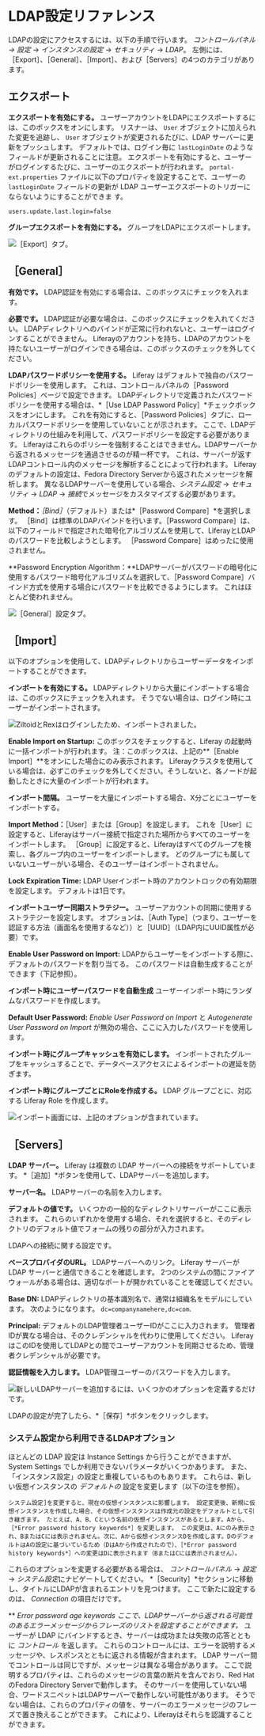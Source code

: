 # LDAP設定リファレンス

LDAPの設定にアクセスするには、以下の手順で行います。 *コントロールパネル &rarr; 設定* &rarr; *インスタンスの設定* &rarr; *セキュリティ* &rarr; *LDAP*。 左側には、［Export］、［General］、［Import］、および［Servers］の4つのカテゴリがあります。

## エクスポート

**エクスポートを有効にする。** ユーザーアカウントをLDAPにエクスポートするには、このボックスをオンにします。 リスナーは、 `User` オブジェクトに加えられた変更を追跡し、 `User` オブジェクトが変更されるたびに、LDAP サーバーに更新をプッシュします。 デフォルトでは、ログイン毎に `lastLoginDate` のようなフィールドが更新されることに注意。 エクスポートを有効にすると、ユーザーがログインするたびに、ユーザーのエクスポートが行われます。 `portal-ext.properties` ファイルに以下のプロパティを設定することで、ユーザーの `lastLoginDate` フィールドの更新が LDAP ユーザーエクスポートのトリガーにならないようにすることができま す。

```properties
users.update.last.login=false
```

**グループエクスポートを有効にする。** グループをLDAPにエクスポートします。

![［Export］タブ。](./ldap-configuration-reference/images/01.png)

## ［General］

**有効です。** LDAP認証を有効にする場合は、このボックスにチェックを入れます。

**必要です。** LDAP認証が必要な場合は、このボックスにチェックを入れてください。 LDAPディレクトリへのバインドが正常に行われないと、ユーザーはログインすることができません。 Liferayのアカウントを持ち、LDAPのアカウントを持たないユーザーがログインできる場合は、このボックスのチェックを外してください。

**LDAPパスワードポリシーを使用する。** Liferay はデフォルトで独自のパスワードポリシーを使用します。 これは、コントロールパネルの［Password Policies］ページで設定できます。 LDAPディレクトリで定義されたパスワードポリシーを使用する場合は、*［Use LDAP Password Policy］*チェックボックスをオンにします。 これを有効にすると、［Password Policies］タブに、ローカルパスワードポリシーを使用していないことが示されます。 ここで、LDAPディレクトリの仕組みを利用して、パスワードポリシーを設定する必要があります。 Liferayはこれらのポリシーを強制することはできません。LDAPサーバーから返されるメッセージを通過させるのが精一杯です。 これは、サーバーが返すLDAPコントロール内のメッセージを解析することによって行われます。 Liferayのデフォルトの設定は、Fedora Directory Serverから返されたメッセージを解析します。 異なるLDAPサーバーを使用している場合、*システム設定* &rarr; *セキュリティ* &rarr; *LDAP* &rarr; *接続*でメッセージをカスタマイズする必要があります。

**Method：***［Bind］*（デフォルト）または*［Password Compare］*を選択します。 ［Bind］は標準のLDAPバインドを行います。［Password Compare］は、以下のフィールドで指定された暗号化アルゴリズムを使用して、LiferayとLDAPのパスワードを比較しようとします。 ［Password Compare］はめったに使用されません。

**Password Encryption Algorithm：**LDAPサーバーがパスワードの暗号化に使用するパスワード暗号化アルゴリズムを選択して、［Password Compare］バインド方式を使用する場合にパスワードを比較できるようにします。 これはほとんど使われません。

![［General］設定タブ。](./ldap-configuration-reference/images/02.png)

## ［Import］

以下のオプションを使用して、LDAPディレクトリからユーザーデータをインポートすることができます。

**インポートを有効にする。** LDAPディレクトリから大量にインポートする場合は、このボックスにチェックを入れます。 そうでない場合は、ログイン時にユーザーがインポートされます。

![ZiltoidとRexはログインしたため、インポートされました。](./ldap-configuration-reference/images/03.png)

**Enable Import on Startup:** このボックスをチェックすると、Liferay の起動時に一括インポートが行われます。 注：このボックスは、上記の**［Enable Import］**をオンにした場合にのみ表示されます。 Liferayクラスタを使用している場合は、必ずこのチェックを外してください。そうしないと、各ノードが起動したときに大量のインポートが行われます。

**インポート間隔。** ユーザーを大量にインポートする場合、X分ごとにユーザーをインポートする。

**Import Method：**［User］または［Group］を設定します。 これを［User］に設定すると、Liferayはサーバー接続で指定された場所からすべてのユーザーをインポートします。 ［Group］に設定すると、Liferayはすべてのグループを検索し、各グループ内のユーザーをインポートします。 どのグループにも属していないユーザーがいる場合、そのユーザーはインポートされません。

**Lock Expiration Time:** LDAP Userインポート時のアカウントロックの有効期限を設定します。 デフォルトは1日です。

**インポートユーザー同期ストラテジー。** ユーザーアカウントの同期に使用するストラテジーを設定します。 オプションは、［Auth Type］（つまり、ユーザーを認証する方法（画面名を使用するなど））と［UUID］（LDAP内にUUID属性が必要）です。

**Enable User Password on Import:** LDAPからユーザーをインポートする際に、デフォルトのパスワードを割り当てる。 このパスワードは自動生成することができます（下記参照）。

**インポート時にユーザーパスワードを自動生成** ユーザーインポート時にランダムなパスワードを作成します。

**Default User Password:** _Enable User Password on Import_ と _Autogenerate User Password on Import_ が無効の場合、ここに入力したパスワードを使用します。

**インポート時にグループキャッシュを有効にします。** インポートされたグループをキャッシュすることで、データベースアクセスによるインポートの遅延を防ぎます。

**インポート時にグループごとにRoleを作成する。** LDAP グループごとに、対応する Liferay Role を作成します。

![インポート画面には、上記のオプションが含まれています。](./ldap-configuration-reference/images/04.png)

## ［Servers］

**LDAP サーバー。** Liferay は複数の LDAP サーバーへの接続をサポートしています。 *［追加］*ボタンを使用して、LDAPサーバーを追加します。

**サーバー名。** LDAPサーバーの名前を入力します。

**デフォルトの値です。** いくつかの一般的なディレクトリサーバーがここに表示されます。 これらのいずれかを使用する場合、それを選択すると、そのディレクトリのデフォルト値でフォームの残りの部分が入力されます。

LDAPへの接続に関する設定です。

**ベースプロバイダのURL。** LDAPサーバーへのリンク。 Liferay サーバーが LDAP サーバーと通信できることを確認します。 2つのシステムの間にファイアウォールがある場合は、適切なポートが開かれていることを確認してください。

**Base DN:** LDAPディレクトリの基本識別名で、通常は組織名をモデルにしています。 次のようになります。 `dc=companynamehere,dc=com`.

**Principal:** デフォルトのLDAP管理者ユーザーIDがここに入力されます。 管理者IDが異なる場合は、そのクレデンシャルを代わりに使用してください。 LiferayはこのIDを使用してLDAPとの間でユーザーアカウントを同期させるため、管理者クレデンシャルが必要です。

**認証情報を入力します。** LDAP管理ユーザーのパスワードを入力します。

![新しいLDAPサーバーを追加するには、いくつかのオプションを定義するだけです。](./ldap-configuration-reference/images/05.png)

LDAPの設定が完了したら、*［保存］*ボタンをクリックします。

### システム設定から利用できるLDAPオプション

ほとんどの LDAP 設定は Instance Settings から行うことができますが、System Settings でしか利用できないパラメータがいくつかあります。 また、「インスタンス設定」の設定と重複しているものもあります。 これらは、新しい仮想インスタンスの *デフォルトの* 設定を変更します（以下の注を参照）。

```{note}
システム設定]を変更すると、現在の仮想インスタンスに影響します。 設定変更後、新規に仮想インスタンスを作成した場合、その仮想インスタンスは作成元の設定をデフォルトとして引き継ぎます。 たとえば、A、B、Cという名前の仮想インスタンスがあるとします。Aから、［*Error password history keywords*］を変更します。 この変更は、Aにのみ表示され、BまたはCには表示されません。次に、Aから仮想インスタンスDを作成します。DのデフォルトはAの設定に基づいているため（DはAから作成されたので）、［*Error password history keywords*］への変更はDに表示されます（BまたはCには表示されません）。
```

これらのオプションを変更する必要がある場合は、 *コントロールパネル* &rarr; *設定* &rarr; *システム設定*にナビゲートしてください。 *［Security］*セクションに移動し、タイトルにLDAPが含まれるエントリを見つけます。 ここで新たに設定するのは、 *Connection* の項目だけです。

** *Error password age keywords ここで、LDAPサーバーから返される可能性のあるエラーメッセージからフレーズのリストを設定することができます。* ユーザーが LDAP にバインドするとき、サーバーは成功または失敗の応答とともに *コントロール* を返します。 これらのコントロールには、エラーを説明するメッセージや、レスポンスとともに返される情報が含まれます。 LDAP サーバー間でコントロールは同じですが、メッセージは異なる場合があります。 ここで説明するプロパティは、これらのメッセージの言葉の断片を含んでおり、Red HatのFedora Directory Serverで動作します。 そのサーバーを使用していない場合、ワードスニペットはLDAPサーバーで動作しない可能性があります。 そうでない場合は、これらのプロパティの値を、サーバーのエラーメッセージのフレーズで置き換えることができます。 これにより、Liferayはそれらを認識することができます。
